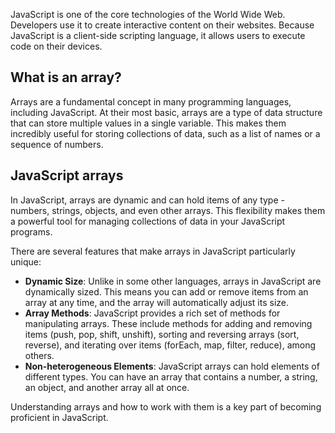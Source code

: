 JavaScript is one of the core technologies of the World Wide Web. Developers use it to create interactive content on their websites. Because JavaScript is a client-side scripting language, it allows users to execute code on their devices. 

## What is an array?

Arrays are a fundamental concept in many programming languages, including JavaScript. At their most basic, arrays are a type of data structure that can store multiple values in a single variable. This makes them incredibly useful for storing collections of data, such as a list of names or a sequence of numbers.

## JavaScript arrays

In JavaScript, arrays are dynamic and can hold items of any type - numbers, strings, objects, and even other arrays. This flexibility makes them a powerful tool for managing collections of data in your JavaScript programs.

There are several features that make arrays in JavaScript particularly unique:

* **Dynamic Size**: Unlike in some other languages, arrays in JavaScript are dynamically sized. This means you can add or remove items from an array at any time, and the array will automatically adjust its size.
* **Array Methods**: JavaScript provides a rich set of methods for manipulating arrays. These include methods for adding and removing items (push, pop, shift, unshift), sorting and reversing arrays (sort, reverse), and iterating over items (forEach, map, filter, reduce), among others.
* **Non-heterogeneous Elements**: JavaScript arrays can hold elements of different types. You can have an array that contains a number, a string, an object, and another array all at once.

Understanding arrays and how to work with them is a key part of becoming proficient in JavaScript.